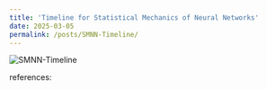```yaml
---
title: 'Timeline for Statistical Mechanics of Neural Networks'
date: 2025-03-05
permalink: /posts/SMNN-Timeline/
---
```


![SMNN-Timeline](https://liyuhao.com.cn/images/posts/SMNN-Timeline.png)

references:

